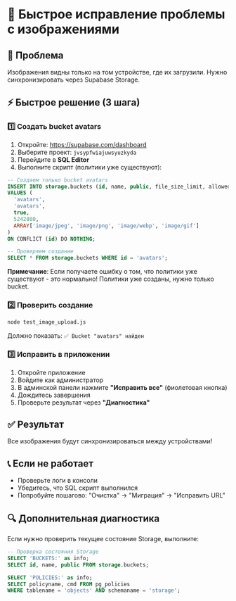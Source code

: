 # 🚀 Быстрое исправление проблемы с изображениями

## 🎯 Проблема
Изображения видны только на том устройстве, где их загрузили. Нужно синхронизировать через Supabase Storage.

## ⚡ Быстрое решение (3 шага)

### 1️⃣ Создать bucket avatars
1. Откройте: https://supabase.com/dashboard
2. Выберите проект: `jvsypfwiajuwsyuzkyda`
3. Перейдите в **SQL Editor**
4. Выполните скрипт (политики уже существуют):

```sql
-- Создаем только bucket avatars
INSERT INTO storage.buckets (id, name, public, file_size_limit, allowed_mime_types)
VALUES (
  'avatars',
  'avatars',
  true,
  5242880,
  ARRAY['image/jpeg', 'image/png', 'image/webp', 'image/gif']
)
ON CONFLICT (id) DO NOTHING;

-- Проверяем создание
SELECT * FROM storage.buckets WHERE id = 'avatars';
```

**Примечание**: Если получаете ошибку о том, что политики уже существуют - это нормально! Политики уже созданы, нужно только bucket.

### 2️⃣ Проверить создание
```bash
node test_image_upload.js
```
Должно показать: `✅ Bucket "avatars" найден`

### 3️⃣ Исправить в приложении
1. Откройте приложение
2. Войдите как администратор
3. В админской панели нажмите **"Исправить все"** (фиолетовая кнопка)
4. Дождитесь завершения
5. Проверьте результат через **"Диагностика"**

## ✅ Результат
Все изображения будут синхронизироваться между устройствами!

## 📞 Если не работает
- Проверьте логи в консоли
- Убедитесь, что SQL скрипт выполнился
- Попробуйте пошагово: "Очистка" → "Миграция" → "Исправить URL"

## 🔍 Дополнительная диагностика
Если нужно проверить текущее состояние Storage, выполните:
```sql
-- Проверка состояния Storage
SELECT 'BUCKETS:' as info;
SELECT id, name, public FROM storage.buckets;

SELECT 'POLICIES:' as info;
SELECT policyname, cmd FROM pg_policies 
WHERE tablename = 'objects' AND schemaname = 'storage';
``` 